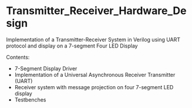 # Transmitter_Receiver_Hardware_Design
Implementation of a Transmitter-Receiver System in Verilog using UART protocol and display on a 7-segment Four LED Display

Contents:
- 7-Segment Display Driver
- Implementation of a Universal Asynchronous Receiver Transmitter (UART)
- Receiver system with message projection on four 7-segment LED display
- Testbenches